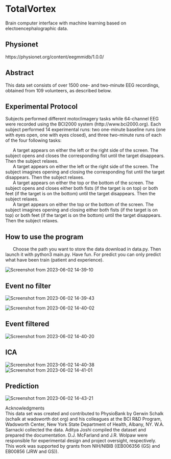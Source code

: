 # <h1>TotalVortex</h1>

Brain computer interface with machine learning based on electoencephalographic data. <br />

<h2>Physionet <br /></h2>
https://physionet.org/content/eegmmidb/1.0.0/ <br />

<h2>Abstract <br /></h2>
This data set consists of over 1500 one- and two-minute EEG recordings, obtained from 109 volunteers, as described below. <br />

<h2>Experimental Protocol <br /></h2>
Subjects performed different motor/imagery tasks while 64-channel EEG were recorded using the BCI2000 system (http://www.bci2000.org). Each subject performed 14 experimental runs: two one-minute baseline runs (one with eyes open, one with eyes closed), and three two-minute runs of each of the four following tasks:<br />

&nbsp;&nbsp;&nbsp;&nbsp;&nbsp;&nbsp;A target appears on either the left or the right side of the screen. The subject opens and closes the corresponding fist until the target disappears. Then the subject relaxes.<br />
&nbsp;&nbsp;&nbsp;&nbsp;&nbsp;&nbsp;A target appears on either the left or the right side of the screen. The subject imagines opening and closing the corresponding fist until the target disappears. Then the subject relaxes.<br />
&nbsp;&nbsp;&nbsp;&nbsp;&nbsp;&nbsp;A target appears on either the top or the bottom of the screen. The subject opens and closes either both fists (if the target is on top) or both feet (if the target is on the bottom) until the target disappears. Then the subject relaxes.<br />
&nbsp;&nbsp;&nbsp;&nbsp;&nbsp;&nbsp;A target appears on either the top or the bottom of the screen. The subject imagines opening and closing either both fists (if the target is on top) or both feet (if the target is on the bottom) until the target disappears. Then the subject relaxes.<br />

<h2>How to use the program <br /></h2>

&nbsp;&nbsp;&nbsp;&nbsp;&nbsp;&nbsp;Choose the path you want to store the data download in data.py. Then launch it with python3 main.py. Have fun. For predict you can only predict what have been train (patient and experience).

![Screenshot from 2023-06-02 14-39-10](https://github.com/antton-t/TotalVortex/assets/64638111/56ab3e84-62b6-420b-9570-f42254437fe8)
<h2>Event no filter<br /></h2>

![Screenshot from 2023-06-02 14-39-43](https://github.com/antton-t/TotalVortex/assets/64638111/ffbd25d5-756c-4087-9cf6-606b83654b4d)

![Screenshot from 2023-06-02 14-40-02](https://github.com/antton-t/TotalVortex/assets/64638111/bd2bf668-e509-43a2-a845-6165488cc985)

<h2>Event filtered<br /></h2>

![Screenshot from 2023-06-02 14-40-20](https://github.com/antton-t/TotalVortex/assets/64638111/f069f8b0-5064-4138-bfa2-e24368ab0fa8)

<h2>ICA <br /></h2>

![Screenshot from 2023-06-02 14-40-38](https://github.com/antton-t/TotalVortex/assets/64638111/aed5f9c2-41ab-463d-b86e-a3eae412a3ae)
![Screenshot from 2023-06-02 14-41-01](https://github.com/antton-t/TotalVortex/assets/64638111/db34b1eb-9611-4a15-8658-1d836a4605ce)

<h2>Prediction<br /></h2>

![Screenshot from 2023-06-02 14-43-21](https://github.com/antton-t/TotalVortex/assets/64638111/a67bff63-3e1e-4bfc-8d2d-f2adaf8a4f5f)

Acknowledgments <br />
This data set was created and contributed to PhysioBank by Gerwin Schalk (schalk at wadsworth dot org) and his colleagues at the BCI R&D Program, Wadsworth Center, New York State Department of Health, Albany, NY. W.A. Sarnacki collected the data. Aditya Joshi compiled the dataset and prepared the documentation. D.J. McFarland and J.R. Wolpaw were responsible for experimental design and project oversight, respectively. This work was supported by grants from NIH/NIBIB ((EB006356 (GS) and EB00856 (JRW and GS)).
